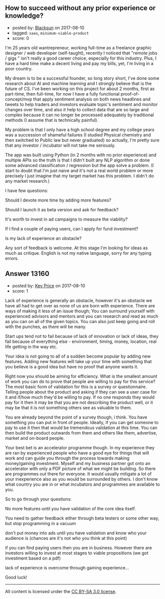 ## How to succeed without any prior experience or knowledge?

- posted by: [Blacksun](https://stackexchange.com/users/11365107/blacksun) on 2017-08-10
- tagged: `saas`, `minimum-viable-product`
- score: 0

<p>I'm 25 years old wantrepreneur, working full-time as a freelance graphic designer / web developer (self-taught), recently I noticed that "remote jobs / gigs " isn't really a good career choice, especially for this industry. Plus, I have a hard time make a decent living and pay my bills, yet, I'm living in a poor country.</p>

<p>My dream is to be a successful founder, so long story short, I've done some research about AI and machine learning and I strongly believe that is the future of CS. I've been working on this project for about 2 months, first as part-time, then full-time, for now I have a fully functional proof-of-concept/mvp that apply sentiment analysis on both news headlines and tweets to help traders and investors evaluate topic's sentiment and monitor changes over time, and also it help to collect data that are so large and complex because it can no longer be processed adequately by traditional methods (I assume that is technically painful).</p>

<p>My problem is that I only have a high school degree and my college years was a succession of shameful failures (I studied Physical chemistry and then switched to Public law but never graduated) so actually, I'm pretty sure that any investor / incubator will not take me seriously.</p>

<p>The app was built using Python (in 2 months with no prior experience) and multiple APIs so the truth is that I didn't built any NLP algorithm or done some advanced classification / regression but the app solve a problem. (I start to doubt that I'm just naive and it's not a real world problem or more precisely I just imagine that my target market has this problem. I didn't do any market research.)</p>

<p>I have few questions:</p>

<p>Should I devote more time by adding more features?</p>

<p>Should I launch it as beta version and ask for feedback? </p>

<p>It's worth to invest in ad campaigns to measure the viability?</p>

<p>If I find a couple of paying users, can I apply for fund investment?</p>

<p>Is my lack of experience an obstacle?</p>

<p>Any sort of feedback is welcome. At this stage I'm looking for ideas as much as critique. English is not my native language, sorry for any typing errors.</p>



## Answer 13160

- posted by: [Kev Price](https://stackexchange.com/users/1109274/kev-price) on 2017-08-10
- score: 1

<p>Lack of experience is generally an obstacle, however it's an obstacle we have all had to get over as none of us are born with experience. There are ways of making it less of an issue though; You can surround yourself with experienced advisors and mentors and you can research and read as much as you can on all of the given topics. You can also just keep going and roll with the punches, as there will be many.</p>

<p>Start ups tend not to fail because of lack of innovation or lack of ideas, they fail because of everything else - environment, timing, money, location, real life getting in the way etc.</p>

<p>Your idea is not going to all of a sudden become popular by adding new features. Adding new features will take up your time with something that you believe is a good idea but have no proof that anyone wants it.</p>

<p>Right now you should be aiming for efficiency. What is the smallest amount of work you can do to prove that people are willing to pay for this service? The most basic form of validation for this is a survey or questionnaire. Telling people about the product and asking if they can see a user case for it and if/how much they'd be willing to pay. If no one responds they would pay for it then it may be that you are not describing the product well, or it may be that it is not something others see as valuable to them.</p>

<p>You are already beyond the point of a survey though, i think. You have something you can put in front of people. Ideally, if you can get someone to pay to use it then that would be tremendous validation at this time. You can then build the product outwards from them and others like them, advertise, market and on-board people.</p>

<p>Your best bet is an accelerator programme though. In my experience they are ran by experienced people who have a good eye for things that will work and can guide you through the process towards making money/gaining investment. Myself and my business partner got onto an accelerator with only a PDF picture of what we might be building. So there are programmes out there for everyone. It would usually mitigate a lot of your inexperience also as you would be surrounded by others. I don't know what country you are in or what incubators and programmes are available to you.</p>

<p>So to go through your questions:</p>

<p>No more features until you have validation of the core idea itself.</p>

<p>You need to gather feedback either through beta testers or some other way, but stop programming in a vacuum</p>

<p>don't put money into ads until you have validation and know who your audience is (chances are it's not who you think at this point)</p>

<p>if you can find paying users then you are in business. However there are investors willing to invest at most stages to viable propositions (we got investment based on a pdf)</p>

<p>lack of experience is overcome through gaining experience...</p>

<p>Good luck!</p>




---

All content is licensed under the [CC BY-SA 3.0 license](https://creativecommons.org/licenses/by-sa/3.0/).
